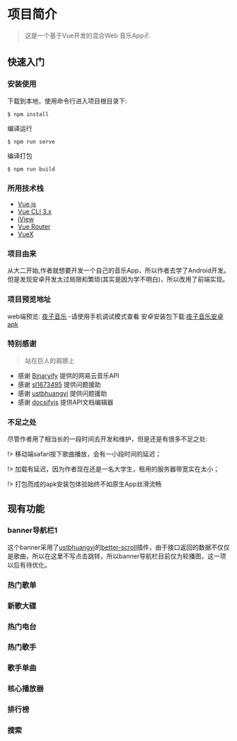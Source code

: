 # 项目简介
> 这是一个基于Vue开发的混合Web 音乐App✌️.
## 快速入门

### 安装使用
下载到本地，使用命令行进入项目根目录下:
```
$ npm install
```
编译运行
```
$ npm run serve
```
编译打包
```
$ npm run build
```
### 所用技术栈
- [Vue.js](https://cn.vuejs.org/v2/guide/)
- [Vue CLI 3.x](https://cli.vuejs.org/zh/guide/)
- [iView](https://www.iviewui.com/docs/guide/introduce)
- [Vue Router](https://router.vuejs.org/)
- [VueX](https://vuex.vuejs.org/)

### 项目由来
从大二开始,作者就想要开发一个自己的音乐App，所以作者去学了Android开发。但是发现安卓开发太过局限和繁琐(其实是因为学不明白)，所以改用了前端实现。

### 项目预览地址
web端预览:        [夜子音乐](http://www.xieyezi.com/)  -请使用手机调试模式查看
安卓安装包下载:[夜子音乐安卓apk](https://pan.baidu.com/s/12nZoeUGFS5f4SlTA3ch9xw)


### 特别感谢
>   站在巨人的肩膀上

  - 感谢 [Binaryify](https://binaryify.github.io/NeteaseCloudMusicApi/#/?id=neteasecloudmusicapi) 提供的网易云音乐API
  - 感谢 [sl1673495](https://github.com/sl1673495) 提供问题援助
  - 感谢 [ustbhuangyi](https://github.com/ustbhuangyi) 提供问题援助
  - 感谢 [docsifyjs](https://docsify.js.org/#/) 提供API文档编辑器

### 不足之处
尽管作者用了相当长的一段时间去开发和维护，但是还是有很多不足之处:


!> 移动端safari按下歌曲播放，会有一小段时间的延迟；


!> 加载有延迟，因为作者现在还是一名大学生，租用的服务器带宽实在太小；

!> 打包而成的apk安装包体验始终不如原生App丝滑流畅





## 现有功能


### banner导航栏1
这个banner采用了[ustbhuangyi](https://github.com/ustbhuangyi)的[better-scroll](https://github.com/ustbhuangyi/better-scroll)插件，由于接口返回的数据不仅仅是歌曲，所以在这里不写点击跳转，所以banner导航栏目前仅为轮播图，这一项以后有待优化。


### 热门歌单


### 新歌大碟



### 热门电台



### 热门歌手




### 歌手单曲




### 核心播放器




### 排行榜



### 搜索

